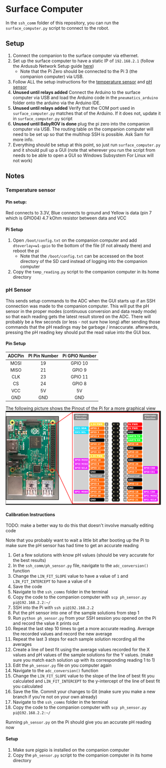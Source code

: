 # Surface Computer

In the `ssh_comm` folder of this repository, you can run the `surface_computer.py` script to connect to the robot.

## Setup

1. Connect the companion to the surface computer via ethernet.
1. Set up the surface computer to have a static IP of `192.168.2.1` (follow the Ardusub Network Setup guide [here](https://www.ardusub.com/getting-started/installation.html#raspberry-pi))
    - Note that the Pi Zero should be connected to the Pi 3 (the companion computer) via USB.
1. Follow ALL the setup instructions for the [temperature sensor](#temperature-sensor) and [pH sensor](#ph-sensor)
1. **Unused until relays added** Connect the Arduino to the surface computer via USB and load the Arduino code in the `pneumatics_arduino` folder onto the arduino via the Arduino IDE.
1. **Unused until relays added** Verify that the COM port used in `surface_computer.py` matches that of the Arduino.  If it does not, update it in `surface_computer.py` script
1. **Unused until BabyROV is done** plug the pi zero into the companion computer via USB. The routing table on the companion computer will need to be set up so that the multihop SSH is possible. Ask Sam for more info.
1. Everything should be setup at this point, so just run `surface_computer.py` and it should pull up a GUI (note that wherever you run the script from needs to be able to open a GUI so Windows Subsystem For Linux will not work)

## Notes

### Temperature sensor

#### Pin setup:
Red connects to 3.3V, Blue connects to ground and Yellow is data (pin 7 which is GPIO04)
4.7 kOhm resistor between data and VCC

#### Pi Setup
1. Open `/boot/config.txt` on the companion computer and add `dtoverlay=w1-gpio` to the bottom of the file (if not already there) and reboot the pi
    - Note that the `/boot/config.txt` can be accessed on the boot directory of the SD card instead of logging into the companion computer
1. Copy the `temp_reading.py` script to the companion computer in its home directory

### pH Sensor
This sends setup commands to the ADC when the GUI starts up if an SSH connection was made to the companion computer.  This will put the pH sensor in the proper modes (continuous conversion and data ready mode) so that each reading gets the latest result stored on the ADC.  There will probably be a few seconds (or less - not sure how long) after sending those commands that the pH readings may be garbage / innaccurate.  afterwards, pressing the pH reading key should put the read value into the GUI box.

#### Pin Setup

| ADCPin | PI Pin Number | Pi GPIO Number |
|:------:|:-------------:|:--------------:|
| MOSI   | 19            | GPIO 10        |
| MISO   | 21            | GPIO 9         |
| CLK    | 23            | GPIO 11        |
| CS     | 24            | GPIO 8         |
| VCC    | 5V            | 5V             |
| GND    | GND           | GND            |

The following picture shows the Pinout of the Pi for a more graphical view
![Pinout](./RPiPinout.png)


#### Calibration Instructions

TODO: make a better way to do this that doesn't involve manually editing code

Note that you probably want to wait a little bit after booting up the Pi to make sure the pH sensor has had time to get an accurate reading

1. Get a few solutions with know pH values (should be very accurate for the best results)
1. In the `ssh_comm/ph_sensor.py` file, navigate to the `adc_conversion()` function
1. Change the `LIN_FIT_SLOPE` value to have a value of `1` and `LIN_FIT_INTERCEPT` to have a value of `0`
1. Save the code
1. Navigate to the `ssh_comms` folder in the terminal
1. Copy the code to the companion computer with `scp ph_sensor.py pi@192.168.2.2:~/`
1. SSH into the Pi with `ssh pi@192.168.2.2`
1. Put the pH sensor into one of the sample solutions from step 1
1. Run `python ph_sensor.py` from your SSH session you opened on the Pi and record the value it prints out
1. Repeat the last step 10 times to get a more accurate reading. Average the recorded values and record the new average
1. Repeat the last 3 steps for each sample solution recording all the averages
1. Create a line of best fit using the average values recorded for the X values and pH values of the sample solutions for the Y values. (make sure you match each solution up with its corresponding reading 1 to 1)
1. Edit the `ph_sensor.py` file on you computer again
1. Navigate to the `adc_conversion()` function
1. Change the `LIN_FIT_SLOPE` value to the slope of the line of best fit you calculated and `LIN_FIT_INTERCEPT` to the y-intercept of the line of best fit you calculated
1. Save the file. Commit your changes to Git (make sure you make a new branch if you're not on your own already)
1. Navigate to the `ssh_comms` folder in the terminal
1. Copy the code to the companion computer with `scp ph_sensor.py pi@192.168.2.2:~/`

Running `ph_sensor.py` on the Pi should give you an accurate pH reading now

#### Setup
1. Make sure pigpio is installed on the companion computer
1. Copy the `ph_sensor.py` script to the companion computer in its home directory
